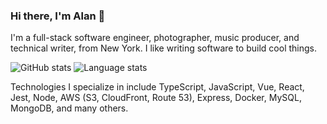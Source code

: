 ### Hi there, I'm Alan 👋

I'm a full-stack software engineer, photographer, music producer, and technical writer, from New York. I like writing software to build cool things.

![GitHub stats](https://github-readme-stats.vercel.app/api?username=alanmorel&show_icons=true&count_private=true&hide=contribs&theme=gruvbox)
![Language stats](https://github-readme-stats.vercel.app/api/top-langs/?username=alanmorel&layout=compact&theme=gruvbox)

Technologies I specialize in include TypeScript, JavaScript, Vue, React, Jest, Node, AWS (S3, CloudFront, Route 53), Express, Docker, MySQL, MongoDB, and many others.
